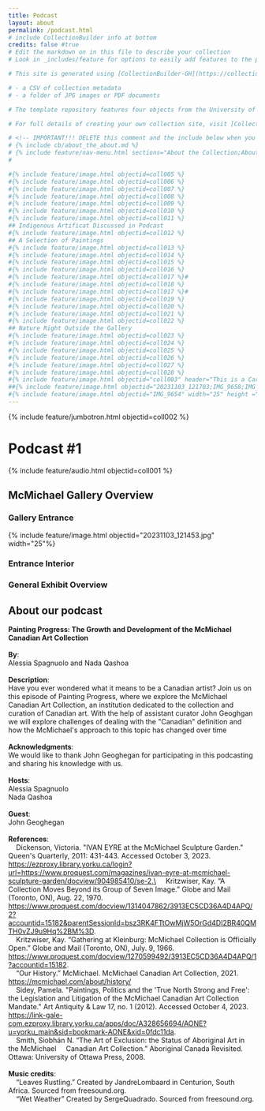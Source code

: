 ```yaml
---
title: Podcast
layout: about
permalink: /podcast.html
# include CollectionBuilder info at bottom
credits: false #true
# Edit the markdown on in this file to describe your collection
# Look in _includes/feature for options to easily add features to the page

# This site is generated using [CollectionBuilder-GH](https://collectionbuilding.github.io/gh/), a project to create a free and simple digital collection using [GitHub Pages](https://pages.github.com/) from: 

# - a CSV of collection metadata
# - a folder of JPG images or PDF documents

# The template repository features four objects from the University of Idaho Library's [Digital Collections](https://www.lib.uidaho.edu/digital). 

# For full details of creating your own collection site, visit [CollectionBuilder Documentation](https://collectionbuilder.github.io/cb-docs/)!

# <!-- IMPORTANT!!! DELETE this comment and the include below when you are finished editing this page for your collection. The include below introduces about page features. They will show up on your collection's about page until you delete it.  -->
# {% include cb/about_the_about.md %} 
# {% include feature/nav-menu.html sections="About the Collection;About the About Page" %}
# 

#{% include feature/image.html objectid=coll005 %}
#{% include feature/image.html objectid=coll006 %}
#{% include feature/image.html objectid=coll007 %}
#{% include feature/image.html objectid=coll008 %}
#{% include feature/image.html objectid=coll009 %}
#{% include feature/image.html objectid=coll010 %}
#{% include feature/image.html objectid=coll011 %}
## Indigenous Artificat Discussed in Podcast
#{% include feature/image.html objectid=coll012 %}
## A Selection of Paintings
#{% include feature/image.html objectid=coll013 %}
#{% include feature/image.html objectid=coll014 %}
#{% include feature/image.html objectid=coll015 %}
#{% include feature/image.html objectid=coll016 %}
#{% include feature/image.html objectid=coll017 %}#
#{% include feature/image.html objectid=coll018 %}
#{% include feature/image.html objectid=coll017 %}#
#{% include feature/image.html objectid=coll019 %}
#{% include feature/image.html objectid=coll020 %}
#{% include feature/image.html objectid=coll021 %}
#{% include feature/image.html objectid=coll022 %}
## Nature Right Outside the Gallery
#{% include feature/image.html objectid=coll023 %}
#{% include feature/image.html objectid=coll024 %}
#{% include feature/image.html objectid=coll025 %}
#{% include feature/image.html objectid=coll026 %}
#{% include feature/image.html objectid=coll027 %}
#{% include feature/image.html objectid=coll028 %}
#{% include feature/image.html objectid="coll003" header="This is a Card" text="The card features an image from the collection as a cap" %}
##{% include feature/image.html objectid="20231103_121703;IMG_9658;IMG_9660;IMG_9661;IMG_9662;IMG_9613;IMG_9670;IMG_9667" %}
#{% include feature/image.html objectid="IMG_9654" width="25" height ="25"%}
---
```

{% include feature/jumbotron.html objectid=coll002 %}

# Podcast #1 
{% include feature/audio.html objectid=coll001 %}

## McMichael Gallery Overview
### Gallery Entrance
{% include feature/image.html objectid="20231103_121453.jpg" width="25"%}
### Entrance Interior

### General Exhibit Overview


## About our podcast
**Painting Progress: The Growth and Development of the McMichael Canadian Art Collection**\
\
**By**:
\
Alessia Spagnuolo and Nada Qashoa\
\
**Description**:
\
Have you ever wondered what it means to be a Canadian artist? Join us on this episode of Painting Progress, where we explore the McMichael Canadian Art Collection, an institution dedicated to the collection and curation of Canadian art. With the help of assistant curator John Geoghgan we will explore challenges of dealing with the "Canadian" definition and how the McMichael's approach to this topic has changed over time\
\
**Acknowledgments**: 
\
We would like to thank John Geoghegan for participating in this podcasting and sharing his knowledge with us. \
\
**Hosts**: 
\
Alessia Spagnuolo\
Nada Qashoa\
\
**Guest**:
\
John Geoghegan\
\
**References**: 
\
&nbsp;&nbsp;&nbsp;&nbsp;Dickenson, Victoria. "IVAN EYRE at the McMichael Sculpture Garden." Queen's Quarterly, 
2011: 431-443. Accessed October 3, 2023. https://ezproxy.library.yorku.ca/login?url=https://www.proquest.com/magazines/ivan-eyre-at-mcmichael-sculpture-garden/docview/904985410/se-2.\
&nbsp;&nbsp;&nbsp;&nbsp;Kritzwiser, Kay. “A Collection Moves Beyond its Group of Seven Image.” Globe 
and Mail (Toronto, ON), Aug. 22, 1970. 
https://www.proquest.com/docview/1314047862/3913EC5CD36A4D4APQ/2?accountid=15182&parentSessionId=bsz3RK4FTtOwMjW5OrGd4DI2BR40QMTH0vZJ9u9Hq%2BM%3D. \
&nbsp;&nbsp;&nbsp;&nbsp;Kritzwiser, Kay. “Gathering at Kleinburg: McMichael Collection is Officially Open.” Globe 
and Mail (Toronto, ON), July. 9, 1966. https://www.proquest.com/docview/1270599492/3913EC5CD36A4D4APQ/1?accountid=15182. \
&nbsp;&nbsp;&nbsp;&nbsp;“Our History.” McMichael. McMichael Canadian Art Collection, 2021. 
https://mcmichael.com/about/history/ \
&nbsp;&nbsp;&nbsp;&nbsp;Sidey, Pamela. "Paintings, Politics and the 'True North Strong and Free': the Legislation and 
Litigation of the McMichael Canadian Art Collection Mandate." Art Antiquity & Law 
17, no. 1 (2012). Accessed October 4, 2023. https://link-gale-com.ezproxy.library.yorku.ca/apps/doc/A328656694/AONE?u=yorku_main&sid=bookmark-AONE&xid=0fdc11da. \
&nbsp;&nbsp;&nbsp;&nbsp;Smith, Siobhán N. “The Art of Exclusion: the Status of Aboriginal Art in the McMichael 
&nbsp;&nbsp;&nbsp;&nbsp;Canadian Art Collection.” Aboriginal Canada Revisited. Ottawa: University of Ottawa Press, 2008. \
\
**Music credits**:
\
&nbsp;&nbsp;&nbsp;&nbsp;“Leaves Rustling.” Created by JandreLombaard in Centurion, South Africa. Sourced from freesound.org. \
&nbsp;&nbsp;&nbsp;&nbsp;“Wet Weather” Created by SergeQuadrado. Sourced from freesound.org.